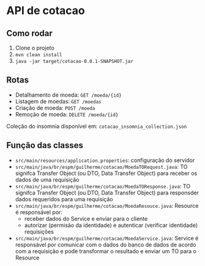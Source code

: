 # API de cotacao

## Como rodar

1. Clone o projeto
2. `mvn clean install`
3. `java -jar target/cotacao-0.0.1-SNAPSHOT.jar`

## Rotas

- Detalhamento de moeda: `GET /moeda/{id}`
- Listagem de moedas: `GET /moedas`
- Criação de moeda: `POST /moeda`
- Remoção de moeda: `DELETE /moeda/{id}`

Coleção do insomnia disponível em: `cotacao_insomnia_collection.json`

## Função das classes

- `src/main/resources/application.properties`: configuração do servidor
- `src/main/java/br/espm/guilherme/cotacao/MoedaTORequest.java`: TO signifca Transfer Object (ou DTO, Data  Transfer Object) para receber os dados de uma requisição
- `src/main/java/br/espm/guilherme/cotacao/MoedaTOResponse.java`: TO signifca Transfer Object (ou DTO, Data  Transfer Object) para responsder dados requeridos para uma requisição
- `src/main/java/br/espm/guilherme/cotacao/MoedaResouce.java`: Resource é responsável por:
  - receber dados do Service e enviar para o cliente
  - autorizar (permisão da identidade) e autenticar (verificar identidade) requisições
- `src/main/java/br/espm/guilherme/cotacao/MoedaService.java`: Service é responsável por comunicar com o dados do banco de dados de acordo com a requisição e pode transformar o resultado e enviar um TO para o Resource
